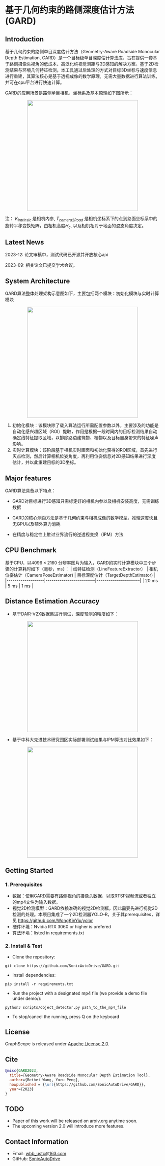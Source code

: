 # 基于几何约束的路侧深度估计方法 (GARD)
## Introduction

基于几何约束的路侧单目深度估计方法（Geometry-Aware Roadside Monocular Depth Estimation, GARD）是一个目标级单目深度估计算法库，旨在提供一套基于路侧摄像头视角的低成本、高泛化纯视觉测距与3D感知的解决方案。基于2D检测结果与环境几何特征检测，本工具通过后处理的方式对目标3D坐标与速度信息进行重建，其算法核心是基于透视成像的数学原理，无需大量数据进行算法训练，并可在cpu平台进行快速计算。

GARD的应用场景是路侧单目相机，坐标系及基本原理如下图所示：
<div align=center><img height="360" src="docs/GARD_principle.png"/></div>

注： $K_{intrinsic}$ 是相机内参, $T_{camera2Road}$ 是相机坐标系下的点到路面坐标系中的旋转平移变换矩阵，由相机高度$H_{c}$, 以及相机相对于地面的姿态角度决定。

## Latest News
2023-12: 论文审稿中，测试代码已开源并开放核心api

2023-09: 相关论文已提交学术会议。

## System Architecture
GARD算法整体处理架构示意图如下，主要包括两个模块：初始化模块与实时计算模块

<div align=center><img height="360" src="docs/GARD_pipeline.png"/></div>

1. 初始化模块：该模块除了载入算法运行所需配置参数以外，主要涉及的功能是自动化感兴趣区域（ROI）提取，作用是根据一段时间内的目标检测结果自动确定线特征提取区域，以排除路边建筑物、植物以及目标自身带来的特征噪声影响。
2. 实时计算模块：该阶段基于相机实时画面和初始化获得的ROI区域，首先进行灭点检测，然后计算相机位姿角度，再利用位姿信息对2D感知结果进行深度估计，并以此重建目标的3D坐标。

## Major features
GARD算法具备以下特点：
- GARD对目标进行3D感知只需标定好的相机内参以及相机安装高度，无需训练数据

- GARD的核心测距方法是基于几何约束与相机成像的数学模型，推理速度快且无GPU以及额外算力消耗
  
- 在精度与稳定性上胜过业界流行的逆透视变换（IPM）方法


## CPU Benchmark
基于CPU，以$4096\times 2160$ 分辨率图片为输入，GARD的实时计算模块中三个步骤的计算耗时如下（毫秒，ms）：
| 线特征检测（LineFeatureExtractor） | 相机位姿估计（CameraPoseEstimator)  |  目标深度估计（TargetDepthEstimator) |
|-------------------|-------------------------|----------------------|
| 20 ms             | 5 ms                    | 1 ms                 |

## Distance Estimation Accuracy
- 基于DAIR-V2X数据集进行测试，深度预测的精度如下：
<div align=center><img height="360" src="docs/GARD_prediction_accuracy_1.png"/></div>

- 基于中科大先进技术研究园区实际部署测试结果与IPM算法对比效果如下：
<div align=center><img height="360" src="docs/GARD_prediction_accuracy_2.png"/></div>

## Getting Started
### 1. Prerequisites
- 数据：使用GARD需要有路侧视角的摄像头数据，以取RTSP视频流或者独立的mp4文件为输入数据。
- 视觉2D检测模型：GARD依赖准确的视觉2D检测框，因此需要先进行视觉2D检测的处理。本项目集成了一个2D检测器YOLO-R，关于其prerequisites，详见 https://github.com/WongKinYiu/yolor
- 硬件环境：Nvidia RTX 3060 or higher is prefered
- 算法环境：listed in requirements.txt

### 2. Install & Test
- Clone the repository:
```
git clone https://github.com/SonicAutoDrive/GARD.git
```

- Install dependencies:
```
pip install -r requirements.txt
```
- Run the project with a designated mp4 file (we provide a demo file under demo/):
```
python3 scripts/object_detector.py path_to_the_mp4_file
```

- To stop/cancel the running, press Q on the keyboard




## License
GraphScope is released under [Apache License 2.0](https://www.apache.org/licenses/LICENSE-2.0).

## Cite
```bibtex
@misc{GARD2023,
  title={Geometry-Aware Roadside Monocular Depth Estimation Tool},
  author={Beibei Wang, Yuru Peng},
  howpublished = {\url{https://github.com/SonicAutoDrive/GARD}},
  year={2023}
}
```

## TODO
- Paper of this work will be released on arxiv.org anytime soon. 
- The upcoming version 2.0 will introduce more features.

## Contact Information
- Email: wbb_ustc@163.com
- GitHub: [SonicAutoDrive](https://github.com/SonicAutoDrive)

